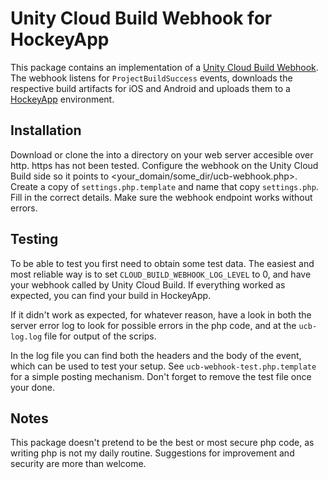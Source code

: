 Unity Cloud Build Webhook for HockeyApp
=======================================

This package contains an implementation of a [Unity Cloud Build Webhook](https://build-api.cloud.unity3d.com/docs/1.0.0/index.html#operation-webhooks-intro).
The webhook listens for `ProjectBuildSuccess` events, downloads the
respective build artifacts for iOS and Android and uploads them to a
[HockeyApp](https://hockeyapp.net) environment.

Installation
------------

Download or clone the into a directory on your web server accesible over http.
https has not been tested. Configure the webhook on the Unity Cloud Build side
so it points to <your_domain/some_dir/ucb-webhook.php>. Create a copy of
`settings.php.template` and name that copy `settings.php`. Fill in the correct
details. Make sure the webhook endpoint works without errors.

Testing
-------

To be able to test you first need to obtain some test data. The easiest and
most reliable way is to set `CLOUD_BUILD_WEBHOOK_LOG_LEVEL` to 0, and have your
webhook called by Unity Cloud Build. If everything worked as expected, you can
find your build in HockeyApp.

If it didn't work as expected, for whatever reason, have a look in both the
server error log to look for possible errors in the php code, and at the
`ucb-log.log` file for output of the scrips.

In the log file you can find both the headers and the body of the event, which
can be used to test your setup. See `ucb-webhook-test.php.template` for a simple
posting mechanism. Don't forget to remove the test file once your done.

Notes
-----

This package doesn't pretend to be the best or most secure php code, as writing
php is not my daily routine. Suggestions for improvement and security are more
than welcome.
